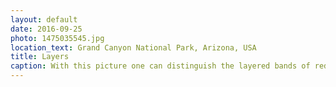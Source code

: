 ```yaml
---
layout: default
date: 2016-09-25
photo: 1475035545.jpg
location_text: Grand Canyon National Park, Arizona, USA
title: Layers
caption: With this picture one can distinguish the layered bands of red rock revealing millions of years of geological history. I took that photo while hiking down the canyon. I couldn't reach the bottom as it would have taken me about 6 hours to do so.
---
```

